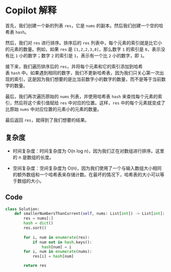 # Copilot 解释

首先，我们创建一个新的列表 `res`，它是 `nums` 的副本。然后我们创建一个空的哈希表 `hash`。

然后，我们对 `res` 进行排序。排序后的 `res` 列表中，每个元素的索引就是比它小的元素的数量。例如，如果 `res` 是 `[1,2,2,3,8]`，那么数字 `1` 的索引是 `0`，表示没有比 `1` 小的数字；数字 `2` 的索引是 `1`，表示有一个比 `2` 小的数字，即 `1`。

接下来，我们遍历排序后的 `res`，并将每个元素和它的索引添加到哈希表 `hash` 中。如果遇到相同的数字，我们不更新哈希表，因为我们只关心第一次出现的索引，这是因为我们想要的是比当前数字小的数字的数量，而不是等于当前数字的数量。

最后，我们再次遍历原始的 `nums` 列表，并使用哈希表 `hash` 来查找每个元素的索引，然后将这个索引值赋给 `res` 中对应的位置。这样，`res` 中的每个元素就变成了比原始 `nums` 中对应位置的元素小的元素的数量。

最后返回 `res`，就得到了我们想要的结果。

## 复杂度

- 时间复杂度：时间复杂度为 O(n log n)，因为我们正在对数组进行排序。这里的 n 是数组的长度。

- 空间复杂度：空间复杂度为 O(n)，因为我们使用了一个与输入数组大小相同的额外数组和一个哈希表来存储计数。在最坏的情况下，哈希表的大小可以等于数组的大小。

## Code

```py
class Solution:
    def smallerNumbersThanCurrent(self, nums: List[int]) -> List[int]:
        res = nums[:]
        hash = dict()
        res.sort()
        
        for i, num in enumerate(res):
            if num not in hash.keys():
                hash[num] = i
        for i, num in enumerate(nums):
            res[i] = hash[num]

        return res
```
